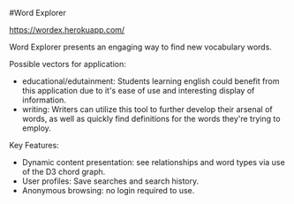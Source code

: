 #Word Explorer

https://wordex.herokuapp.com/

Word Explorer presents an engaging way to find new vocabulary words.

Possible vectors for application:
- educational/edutainment:
Students learning english could benefit from this application due to it's ease of use and interesting display of information.
- writing: Writers can utilize this tool to further develop their arsenal of words, as well as quickly find definitions for the words they're trying to employ.

Key Features:

- Dynamic content presentation: see relationships and word types via use of the D3 chord graph.
- User profiles: Save searches and search history.
- Anonymous browsing: no login required to use.
